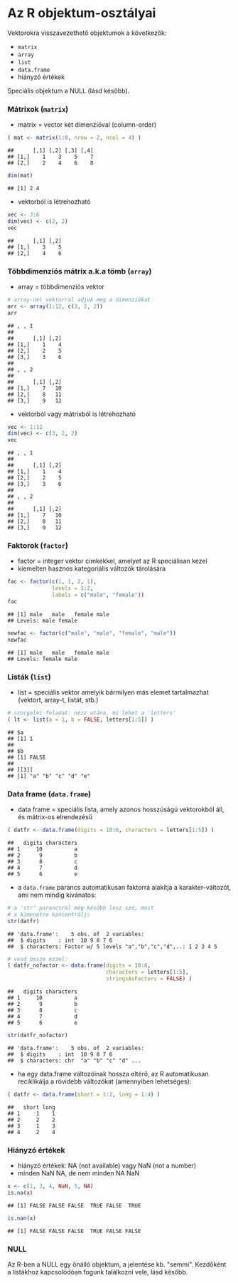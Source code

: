 # Az R objektum-osztályai

Vektorokra visszavezethető objektumok a következők:
- `matrix`
- `array`
- `list`
- `data.frame`
- hiányzó értékek

Speciális objektum a NULL (lásd később).


### Mátrixok (`matrix`)
- matrix = vector két dimenzióval (column-order)

```r
( mat <- matrix(1:8, nrow = 2, ncol = 4) )
```

```
##      [,1] [,2] [,3] [,4]
## [1,]    1    3    5    7
## [2,]    2    4    6    8
```

```r
dim(mat)
```

```
## [1] 2 4
```

- vektorból is létrehozható

```r
vec <- 3:6
dim(vec) <- c(2, 2)
vec
```

```
##      [,1] [,2]
## [1,]    3    5
## [2,]    4    6
```

### Többdimenziós mátrix a.k.a tömb (`array`)
- array = többdimenziós vektor

```r
# array-nel vektorral adjuk meg a dimenziókat
arr <- array(1:12, c(3, 2, 2)) 
arr
```

```
## , , 1
## 
##      [,1] [,2]
## [1,]    1    4
## [2,]    2    5
## [3,]    3    6
## 
## , , 2
## 
##      [,1] [,2]
## [1,]    7   10
## [2,]    8   11
## [3,]    9   12
```

- vektorból vagy mátrixból is létrehozható

```r
vec <- 1:12
dim(vec) <- c(3, 2, 2)
vec
```

```
## , , 1
## 
##      [,1] [,2]
## [1,]    1    4
## [2,]    2    5
## [3,]    3    6
## 
## , , 2
## 
##      [,1] [,2]
## [1,]    7   10
## [2,]    8   11
## [3,]    9   12
```

### Faktorok (`factor`)
- factor = integer vektor címkékkel, amelyet az R speciálisan kezel
- kiemelten hasznos kategoriális változók tárolására

```r
fac <- factor(c(1, 1, 2, 1), 
              levels = 1:2, 
              labels = c("male", "female"))
fac
```

```
## [1] male   male   female male  
## Levels: male female
```

```r
newfac <- factor(c("male", "male", "female", "male"))
newfac
```

```
## [1] male   male   female male  
## Levels: female male
```

### Listák (`list`)
- list = speciális vektor amelyik bármilyen más elemet tartalmazhat (vektort, array-t, listát, stb.)

```r
# szorgalmi feladat: nézz utána, mi lehet a 'letters'
( lt <- list(a = 1, b = FALSE, letters[1:5]) )
```

```
## $a
## [1] 1
## 
## $b
## [1] FALSE
## 
## [[3]]
## [1] "a" "b" "c" "d" "e"
```

### Data frame (`data.frame`)
- data frame = speciális lista, amely azonos hosszúságú vektorokból áll, és 
mátrix-os elrendezésű

```r
( datfr <- data.frame(digits = 10:6, characters = letters[1:5]) )
```

```
##   digits characters
## 1     10          a
## 2      9          b
## 3      8          c
## 4      7          d
## 5      6          e
```

- a `data.frame` parancs automatikusan faktorrá alakítja a karakter-változót, 
ami nem mindig kívánatos:

```r
# a 'str' parancsról még később lesz szó, most
# a kimenetre koncentrálj:
str(datfr)
```

```
## 'data.frame':	5 obs. of  2 variables:
##  $ digits    : int  10 9 8 7 6
##  $ characters: Factor w/ 5 levels "a","b","c","d",..: 1 2 3 4 5
```

```r
# vesd össze ezzel:
( datfr_nofactor <- data.frame(digits = 10:6, 
                               characters = letters[1:5],
                               stringsAsFactors = FALSE) )
```

```
##   digits characters
## 1     10          a
## 2      9          b
## 3      8          c
## 4      7          d
## 5      6          e
```

```r
str(datfr_nofactor)
```

```
## 'data.frame':	5 obs. of  2 variables:
##  $ digits    : int  10 9 8 7 6
##  $ characters: chr  "a" "b" "c" "d" ...
```

- ha egy data.frame változóinak hossza eltérő, az R automatikusan reciklikálja
a rövidebb változókat (amennyiben lehetséges):

```r
( datfr <- data.frame(short = 1:2, long = 1:4) )
```

```
##   short long
## 1     1    1
## 2     2    2
## 3     1    3
## 4     2    4
```

### Hiányzó értékek

- hiányzó értékek: NA (not available) vagy NaN (not a number)
- minden NaN NA, de nem minden NA NaN

```r
x <- c(1, 3, 4, NaN, 5, NA)
is.na(x)
```

```
## [1] FALSE FALSE FALSE  TRUE FALSE  TRUE
```

```r
is.nan(x)
```

```
## [1] FALSE FALSE FALSE  TRUE FALSE FALSE
```

### NULL

Az R-ben a NULL egy önálló objektum, a jelentése kb. "semmi". Kezdőként a 
listákhoz kapcsolódóan fogunk találkozni vele, lásd később. 

